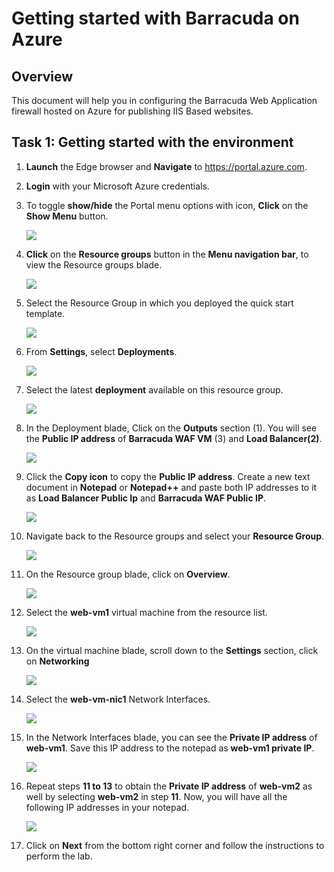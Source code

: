 # Getting started with Barracuda on Azure

## Overview 

This document will help you in configuring the Barracuda Web Application firewall hosted on Azure for publishing IIS Based websites.

## Task 1: Getting started with the environment

1.	**Launch** the Edge browser and **Navigate** to https://portal.azure.com.

1.	**Login** with your Microsoft Azure credentials.

1.	To toggle **show/hide** the Portal menu options with icon, **Click** on the **Show Menu** button.

      ![](../images/Picture1.png)

1.	**Click** on the **Resource groups** button in the **Menu navigation bar**, to view the Resource groups blade.
 
      ![](../images/Picture2.jpg)

1.	Select the Resource Group in which you deployed the quick start template.

      ![](../images/Picture3.jpg)
 
1.	From **Settings**, select **Deployments**.

      ![](../images/Picture4.png)

1.	Select the latest **deployment** available on this resource group.

      ![](../images/Picture5.jpg)
 
1.	In the Deployment blade, Click on the **Outputs** section (1). You will see the **Public IP address** of **Barracuda WAF VM** (3) and **Load Balancer(2)**.

      ![](../images/Picture6.jpg)

1.	Click the **Copy icon** to copy the **Public IP address**. Create a new text document in **Notepad** or **Notepad++** and paste both IP addresses to it as **Load Balancer Public Ip** and **Barracuda WAF Public IP**.
 
      ![](../images/Picture7.png)

1.	Navigate back to the Resource groups and select your **Resource Group**.

      ![](../images/Picture8.png)
 
1.	On the Resource group blade, click on **Overview**.

      ![](../images/Picture9.png)

1.	Select the **web-vm1** virtual machine from the resource list.

      ![](../images/Picture10.jpg)
 
1.	On the virtual machine blade, scroll down to the **Settings** section, click on **Networking**

      ![](../images/Picture11.png)

1.	Select the **web-vm-nic1** Network Interfaces.

      ![](../images/Picture12.jpg)
 
1.	In the Network Interfaces blade, you can see the **Private IP address** of **web-vm1**. Save this IP address to the notepad as **web-vm1 private IP**.

      ![](../images/Picture13.jpg)

1.	Repeat steps **11 to 13** to obtain the **Private IP address** of **web-vm2** as well by selecting **web-vm2** in step **11**. Now, you will have all the following IP addresses in your notepad.

      ![](../images/Picture14.png)
   
1. Click on **Next** from the bottom right corner and follow the instructions to perform the lab.

